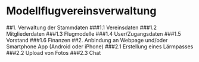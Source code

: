 # Modellflugvereinsverwaltung

##1. Verwaltung der Stammdaten
###1.1 Vereinsdaten
###1.2 Mitgliederdaten
###1.3 Flugmodelle
###1.4 User/Zugangsdaten
###1.5 Vorstand
###1.6 Finanzen
##2. Anbindung an Webpage und/oder Smartphone App (Android oder iPhone)
###2.1 Erstellung eines Lärmpasses
###2.2 Upload von Fotos
###2.3 Chat
